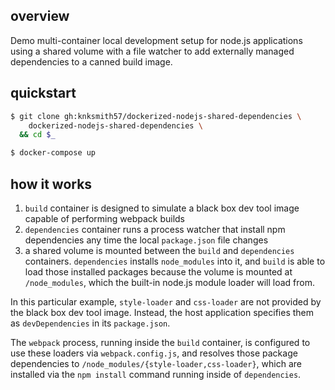 ## overview

Demo multi-container local development setup for node.js applications using a
shared volume with a file watcher to add externally managed dependencies to a
canned build image.

## quickstart

```sh
$ git clone gh:knksmith57/dockerized-nodejs-shared-dependencies \
    dockerized-nodejs-shared-dependencies \
  && cd $_

$ docker-compose up
```

## how it works

1. `build` container is designed to simulate a black box dev tool image capable
   of performing webpack builds
2. `dependencies` container runs a process watcher that install npm dependencies
   any time the local `package.json` file changes
3. a shared volume is mounted between the `build` and `dependencies` containers.
   `dependencies` installs `node_modules` into it, and `build` is able to load
   those installed packages because the volume is mounted at `/node_modules`,
   which the built-in node.js module loader will load from.

In this particular example, `style-loader` and `css-loader` are not provided by
the black box dev tool image. Instead, the host application specifies them as
`devDependencies` in its `package.json`.

The `webpack` process, running inside the `build` container, is configured to
use these loaders via `webpack.config.js`, and resolves those package
dependencies to `/node_modules/{style-loader,css-loader}`, which are installed
via the `npm install` command running inside of `dependencies`.
